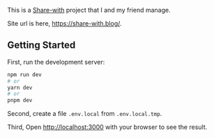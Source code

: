 This is a [Share-with](https://share-with.blog/) project that I and my friend manage.

Site url is here, https://share-with.blog/.

## Getting Started

First, run the development server:

```bash
npm run dev
# or
yarn dev
# or
pnpm dev
```

Second, create a file `.env.local` from `.env.local.tmp`.

Third, Open [http://localhost:3000](http://localhost:3000) with your browser to see the result.

